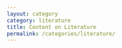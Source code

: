 ```yaml
---
layout: category
category: literature
title: Content on Literature
permalink: /categories/literature/
---
```

